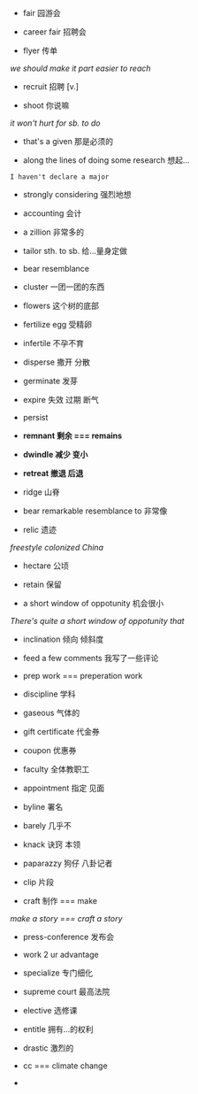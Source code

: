 
+ fair 园游会

+ career fair 招聘会

+ flyer 传单

_we should make it part easier to reach_

+ recruit 招聘 [v.]

+ shoot 你说嘛

_it won't hurt for sb. to do_

+ that's a given 那是必须的

+ along the lines of doing some research 想起...

```text
I haven't declare a major
```

+ strongly considering 强烈地想

+ accounting 会计

+ a zillion 非常多的

+ tailor sth. to sb. 给...量身定做

+ bear resemblance

+ cluster 一团一团的东西

+ flowers 这个树的底部

+ fertilize egg 受精卵

+ infertile 不孕不育

+ disperse 撒开 分散

+ germinate 发芽

+ expire 失效 过期 断气

+ persist

+ __remnant 剩余 === remains__

+ __dwindle 减少 变小__

+ __retreat 撤退 后退__

+ ridge 山脊

+ bear remarkable resemblance to 非常像

+ relic 遗迹

_freestyle colonized China_

+ hectare 公顷

+ retain 保留

+ a short window of oppotunity 机会很小

_There's quite a short window of oppotunity that_

+ inclination 倾向 倾斜度

+ feed a few comments 我写了一些评论

+ prep work === preperation work

+ discipline 学科

+ gaseous 气体的

+ gift certificate 代金券

+ coupon 优惠券

+ faculty 全体教职工

+ appointment 指定 见面

+ byline 署名

+ barely 几乎不

+ knack 诀窍 本领

+ paparazzy 狗仔 八卦记者

+ clip 片段

+ craft 制作 === make

_make a story === craft a story_

+ press-conference 发布会

+ work 2 ur advantage

+ specialize 专门细化

+ supreme court 最高法院

+ elective 选修课 

+ entitle 拥有...的权利

+ drastic 激烈的

+ cc === climate change

+ 
